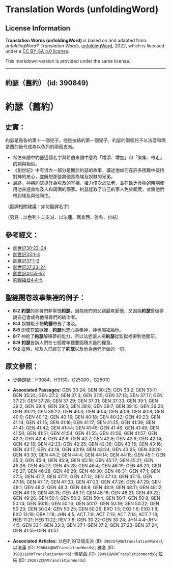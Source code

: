 # Translation Words (unfoldingWord)

## License Information

**Translation Words (unfoldingWord)** is based on and adapted from: _unfoldingWord® Translation Words_, [unfoldingWord](https://unfoldingword.org/utw), 2022, which is licensed under a [CC BY-SA 4.0 license](https://creativecommons.org/licenses/by-sa/4.0/legalcode.en).

This markdown version is provided under the same license.



--------------------------------

## 約瑟（舊約） (id: 390849)

約瑟（舊約）
======

史實：
---

約瑟是雅各的第十一個兒子。他是拉結的第一個兒子。約瑟的兩個兒子以法蓮和瑪拿西的後代成為以色列的兩個支派。

* 希伯來語中約瑟這個名字與希伯來語中意為「增添、增加」和「聚集、帶走」的詞與相似。
* 《創世記》中有很大一部分是關於約瑟的故事，講述他如何在許多困難中堅持對神的忠心，並饒恕那些將他賣為埃及奴隸的兄弟。
* 最終，神將約瑟提升為埃及的宰相，權力僅次於法老，並在缺乏食物的時期使用他來拯救埃及人和周圍的國家。約瑟拯救了自己的家人免於飢荒，並將他們帶到埃及與他同住。

（翻譯相關建議：如何翻譯名字）

（另見：以色列十二支派、以法蓮、瑪拿西、雅各、拉結）

參考經文：
-----

* [創世記30:22–24](https://ref.ly/Gen30:22-Gen30:24)
* [創世記33:1–3](https://ref.ly/Gen33:1-Gen33:3)
* [創世記37:1–2](https://ref.ly/Gen37:1-Gen37:2)
* [創世記37:23–24](https://ref.ly/Gen37:23-Gen37:24)
* [創世記41:55–57](https://ref.ly/Gen41:55-Gen41:57)
* [約翰福音4:4–5](https://ref.ly/John4:4-John4:5)

聖經開卷故事集裡的例子：
------------

* **8:2** **約瑟**的哥哥們非常恨**約瑟**，因為他們的父親最疼愛他，又因為**約瑟**曾做夢說自己會成為他哥哥們的統治者。
* **8:4** 奴隸販子把**約瑟**帶去了埃及。
* **8:5** 即使在監獄裡，**約瑟**也忠心事奉神，神也賜福給他。
* **8:7** 神給了**約瑟**解釋夢的能力，所以法老讓人把**約瑟**從監獄裡帶到他面前。
* **8:9** **約瑟**告訴人們在七個豐年裡要囤積大量的糧食。
* **9:2** 這時，埃及人已經忘了**約瑟**以及他為他們所做的一切。

原文參照：
-----

* 史特朗號：H3084，H3130，G25000，G25010

* **Associated Passages:** GEN 30:24; GEN 30:25; GEN 33:2; GEN 33:7; GEN 35:24; GEN 37:2; GEN 37:3; GEN 37:5; GEN 37:13; GEN 37:17; GEN 37:23; GEN 37:28; GEN 37:29; GEN 37:31; GEN 37:33; GEN 39:1; GEN 39:2; GEN 39:4; GEN 39:5; GEN 39:6; GEN 39:7; GEN 39:10; GEN 39:20; GEN 39:21; GEN 39:22; GEN 40:3; GEN 40:4; GEN 40:6; GEN 40:8; GEN 40:9; GEN 40:12; GEN 40:16; GEN 40:18; GEN 40:22; GEN 40:23; GEN 41:14; GEN 41:15; GEN 41:16; GEN 41:17; GEN 41:25; GEN 41:39; GEN 41:41; GEN 41:42; GEN 41:44; GEN 41:45; GEN 41:46; GEN 41:49; GEN 41:50; GEN 41:51; GEN 41:54; GEN 41:55; GEN 41:56; GEN 41:57; GEN 42:3; GEN 42:4; GEN 42:6; GEN 42:7; GEN 42:8; GEN 42:9; GEN 42:14; GEN 42:18; GEN 42:23; GEN 42:25; GEN 42:36; GEN 43:15; GEN 43:16; GEN 43:17; GEN 43:18; GEN 43:19; GEN 43:24; GEN 43:25; GEN 43:26; GEN 43:30; GEN 44:2; GEN 44:4; GEN 44:14; GEN 44:15; GEN 45:1; GEN 45:3; GEN 45:4; GEN 45:9; GEN 45:16; GEN 45:17; GEN 45:21; GEN 45:26; GEN 45:27; GEN 45:28; GEN 46:4; GEN 46:19; GEN 46:20; GEN 46:27; GEN 46:28; GEN 46:29; GEN 46:30; GEN 46:31; GEN 47:1; GEN 47:5; GEN 47:7; GEN 47:11; GEN 47:12; GEN 47:14; GEN 47:15; GEN 47:16; GEN 47:17; GEN 47:20; GEN 47:23; GEN 47:26; GEN 47:29; GEN 48:1; GEN 48:2; GEN 48:3; GEN 48:8; GEN 48:9; GEN 48:11; GEN 48:12; GEN 48:13; GEN 48:15; GEN 48:17; GEN 48:18; GEN 48:21; GEN 49:22; GEN 49:26; GEN 50:1; GEN 50:2; GEN 50:4; GEN 50:7; GEN 50:8; GEN 50:14; GEN 50:15; GEN 50:16; GEN 50:17; GEN 50:19; GEN 50:22; GEN 50:23; GEN 50:24; GEN 50:25; GEN 50:26; EXO 1:5; EXO 1:6; EXO 1:8; EXO 13:19; OBA 1:18; JHN 4:5; ACT 7:9; ACT 7:13; ACT 7:14; ACT 7:18; HEB 11:21; HEB 11:22; REV 7:8; GEN 30:22–GEN 30:24; JHN 4:4–JHN 4:5; GEN 33:1–GEN 33:3; GEN 37:1–GEN 37:2; GEN 37:23–GEN 37:24; GEN 41:55–GEN 41:57
* **Associated Articles:** 以色列的12個支派 (ID: `390357@UWTranslationWords`); 以法蓮 (ID: `390644@UWTranslationWords`); 雅各 (ID: `390811@UWTranslationWords`); 瑪拿西 (ID: `390919@UWTranslationWords`); 拉結 (ID: `391072@UWTranslationWords`)


